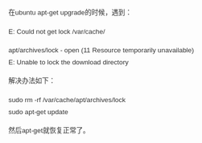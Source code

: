 <div id="article_content" class="article_content clearfix">
            <link rel="stylesheet" href="https://csdnimg.cn/release/phoenix/template/css/ck_htmledit_views-833878f763.css">
                                        <link rel="stylesheet" href="https://csdnimg.cn/release/phoenix/template/css/ck_htmledit_views-833878f763.css">
                <div class="htmledit_views" id="content_views">
                                            
<p id="mf121" style="color:rgb(51,51,51);font-family:Verdana, Arial, Helvetica, sans-serif;font-size:13.3333px;line-height:24px;">
在ubuntu apt-get upgrade的时候，遇到：</p>
<p id="mf122" style="color:rgb(51,51,51);font-family:Verdana, Arial, Helvetica, sans-serif;font-size:13.3333px;line-height:24px;">
E: Could not get lock /var/cache/</p>
<p id="mf123" style="color:rgb(51,51,51);font-family:Verdana, Arial, Helvetica, sans-serif;font-size:13.3333px;line-height:24px;">
apt/archives/lock - open (11 Resource temporarily unavailable)<br id="mf124">
E: Unable to lock the download directory</p>
<p id="mf125" style="color:rgb(51,51,51);font-family:Verdana, Arial, Helvetica, sans-serif;font-size:13.3333px;line-height:24px;">
解决办法如下：</p>
<p id="mf126" style="color:rgb(51,51,51);font-family:Verdana, Arial, Helvetica, sans-serif;font-size:13.3333px;line-height:24px;">
sudo rm -rf /var/cache/apt/archives/lock<br id="mf127">
sudo apt-get update</p>
<p id="mf128" style="color:rgb(51,51,51);font-family:Verdana, Arial, Helvetica, sans-serif;font-size:13.3333px;line-height:24px;">
然后apt-get就恢复正常了。</p>
                                    </div>
                                                <div class="more-toolbox">
                <div class="left-toolbox">
                    <ul class="toolbox-list">
                        
                       